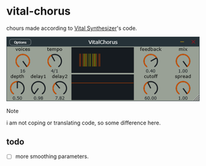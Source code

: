 # vital-chorus
chours made according to [Vital Synthesizer](https://github.com/mtytel/vital)'s code.  

![GUI](gui.png)  

> [!NOTE]
> i am not coping or translating code, so some difference here.  

## todo
-[ ] more smoothing parameters.  
